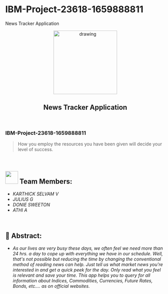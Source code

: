 # IBM-Project-23618-1659888811
News Tracker Application
<br>
<div align="center">
<img src="https://upload.wikimedia.org/wikipedia/commons/5/51/IBM_logo.svg"  align="center" alt="drawing" width="200" />
  <h2 align="center"> News Tracker Application <br></h2>

  </div>
 <br> 
 <h3>IBM-Project-23618-1659888811</h3>  
    
    
> How you employ the resources you have been given will decide your level of success.  
<br>
  

<h2><img src="https://raw.githubusercontent.com/Tarikul-Islam-Anik/Animated-Fluent-Emojis/master/Emojis/People%20with%20professions/Man%20Technologist%20Light%20Skin%20Tone.png" width="40px"> Team Members: </h2> 
<ul><i>
  <li> KARTHICK SELVAM V</li>
  <li> JULIUS G</li>
  <li> DONIE SWEETON</li>
  <li> ATHI A </li>
  </i>
  </ul>
<br>
<h2>📃 Abstract:</h2><i>
<ul>
<li>As our lives are very busy these days, we often feel we need more than 24 hrs. a day to cope up with everything we have in our schedule. Well, that's not possible but reducing the time by changing the conventional method of reading news can help. Just tell us what market news you're interested in and get a quick peek for the day. Only read what you feel is relevant and save your time. This app helps you to query for all information about Indices, Commodities, Currencies, Future Rates, Bonds, etc.… as on official websites. </li>

  </ul>
<br>
